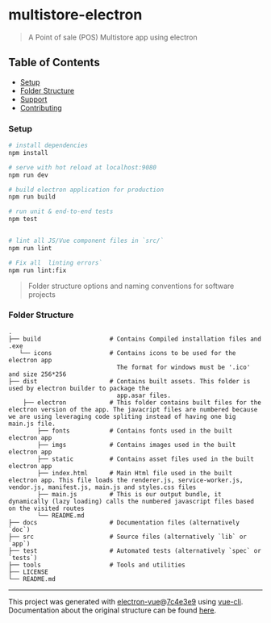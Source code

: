 # multistore-electron

> A Point of sale (POS) Multistore app using electron

## Table of Contents

- [Setup](#Setup)
- [Folder Structure](#FolderStructure)
- [Support](#support)
- [Contributing](#contributing)

### Setup

``` bash
# install dependencies
npm install

# serve with hot reload at localhost:9080
npm run dev

# build electron application for production
npm run build

# run unit & end-to-end tests
npm test


# lint all JS/Vue component files in `src/`
npm run lint

# Fix all  linting errors`
npm run lint:fix

```

> Folder structure options and naming conventions for software projects

### Folder Structure

    .
    ├── build                   # Contains Compiled installation files and .exe
       └── icons                # Contains icons to be used for the electron app
                                  The format for windows must be '.ico' and size 256*256
    ├── dist                    # Contains built assets. This folder is used by electron builder to package the
                                  app.asar files. 
        ├── electron            # This folder contains built files for the electron version of the app. The javacript files are numbered because we are using leveraging code spliting instead of having one big main.js file.  
            ├── fonts           # Contains fonts used in the built electron app
            ├── imgs            # Contains images used in the built electron app
            ├── static          # Contains asset files used in the built electron app
            ├── index.html      # Main Html file used in the built electron app. This file loads the renderer.js, service-worker.js, vendor.js, manifest.js, main.js and styles.css files
            ├── main.js         # This is our output bundle, it dynamically (lazy loading) calls the numbered javascript files based on the visited routes
            └── README.md                                 
    ├── docs                    # Documentation files (alternatively `doc`)
    ├── src                     # Source files (alternatively `lib` or `app`)
    ├── test                    # Automated tests (alternatively `spec` or `tests`)
    ├── tools                   # Tools and utilities
    ├── LICENSE
    └── README.md
---

This project was generated with [electron-vue](https://github.com/SimulatedGREG/electron-vue)@[7c4e3e9](https://github.com/SimulatedGREG/electron-vue/tree/7c4e3e90a772bd4c27d2dd4790f61f09bae0fcef) using [vue-cli](https://github.com/vuejs/vue-cli). Documentation about the original structure can be found [here](https://simulatedgreg.gitbooks.io/electron-vue/content/index.html).

